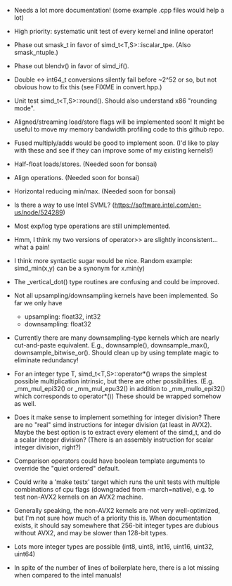 - Needs a lot more documentation!  (some example .cpp files would help a lot)

- High priority: systematic unit test of every kernel and inline operator!

- Phase out smask_t in favor of simd_t<T,S>::iscalar_tpe.  (Also smask_ntuple.)

- Phase out blendv() in favor of simd_if().

- Double <-> int64_t conversions silently fail before ~2^52 or so, but not obvious
  how to fix this (see FIXME in convert.hpp.)

- Unit test simd_t<T,S>::round().  Should also understand x86 "rounding mode".

- Aligned/streaming load/store flags will be implemented soon!
  It might be useful to move my memory bandwidth profiling code to this github repo.

- Fused multiply/adds would be good to implement soon.
  (I'd like to play with these and see if they can improve some of my existing kernels!)

- Half-float loads/stores.  (Needed soon for bonsai)

- Align operations.  (Needed soon for bonsai)

- Horizontal reducing min/max.  (Needed soon for bonsai)

- Is there a way to use Intel SVML?  (https://software.intel.com/en-us/node/524289)

- Most exp/log type operations are still unimplemented.

- Hmm, I think my two versions of operator>> are slightly inconsistent... what a pain!

- I think more syntactic sugar would be nice.
  Random example: simd_min(x,y) can be a synonym for x.min(y)

- The _vertical_dot() type routines are confusing and could be improved.

- Not all upsampling/downsampling kernels have been implemented.  So far we only have
     - upsampling: float32, int32
     - downsampling: float32

- Currently there are many downsampling-type kernels which are nearly cut-and-paste equivalent.
  E.g., downsample(), downsample_max(), downsample_bitwise_or().
  Should clean up by using template magic to eliminate redundancy!

- For an integer type T, simd_t<T,S>::operator*() wraps the simplest possible multiplication
  intrinsic, but there are other possibilities.  (E.g. _mm_mul_epi32() or _mm_mul_epu32()
  in addition to _mm_mullo_epi32() which corresponds to operator*())  These should be
  wrapped somehow as well.

- Does it make sense to implement something for integer division?
  There are no "real" simd instructions for integer division (at least in AVX2).  Maybe the 
  best option is to extract every element of the simd_t, and do a scalar integer division?
  (There is an assembly instruction for scalar integer division, right?)

- Comparison operators could have boolean template arguments to override the "quiet ordered" default.

- Could write a 'make testx' target which runs the unit tests with multiple combinations of cpu flags
  (downgraded from -march=native), e.g. to test non-AVX2 kernels on an AVX2 machine.

- Generally speaking, the non-AVX2 kernels are not very well-optimized, but I'm not sure how much of a priority this is.
  When documentation exists, it should say somewhere that 256-bit integer types are dubious without AVX2, and may be slower than 128-bit types.

- Lots more integer types are possible (int8, uint8, int16, uint16, uint32, uint64)

- In spite of the number of lines of boilerplate here, there is a lot missing when compared to the intel manuals!
